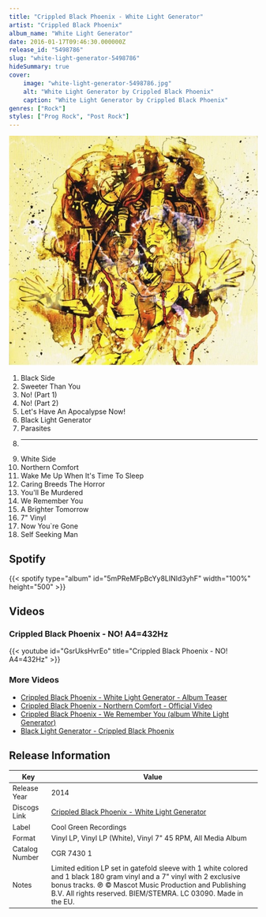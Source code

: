 ```yaml
---
title: "Crippled Black Phoenix - White Light Generator"
artist: "Crippled Black Phoenix"
album_name: "White Light Generator"
date: 2016-01-17T09:46:30.000000Z
release_id: "5498786"
slug: "white-light-generator-5498786"
hideSummary: true
cover:
    image: "white-light-generator-5498786.jpg"
    alt: "White Light Generator by Crippled Black Phoenix"
    caption: "White Light Generator by Crippled Black Phoenix"
genres: ["Rock"]
styles: ["Prog Rock", "Post Rock"]
---
```


![White Light Generator by Crippled Black Phoenix](white-light-generator-5498786.jpg)

<!-- section break -->

1. Black Side
2. Sweeter Than You
3. No! (Part 1)
4. No! (Part 2)
5. Let's Have An Apocalypse Now!
6. Black Light Generator
7. Parasites
8. _______
9. White Side
10. Northern Comfort
11. Wake Me Up When It's Time To Sleep
12. Caring Breeds The Horror
13. You'll Be Murdered
14. We Remember You
15. A Brighter Tomorrow
16. 7" Vinyl
17. Now You`re Gone
18. Self Seeking Man

<!-- section break -->


## Spotify
{{< spotify type="album" id="5mPReMFpBcYy8LINld3yhF" width="100%" height="500" >}}



## Videos
### Crippled Black Phoenix - NO! A4=432Hz
{{< youtube id="GsrUksHvrEo" title="Crippled Black Phoenix - NO! A4=432Hz" >}}<br>

### More Videos

- [Crippled Black Phoenix - White Light Generator - Album Teaser](https://www.youtube.com/watch?v=63_zUUoqRoQ)
- [Crippled Black Phoenix - Northern Comfort - Official Video](https://www.youtube.com/watch?v=asePpcjl8Gs)
- [Crippled Black Phoenix -  We Remember You (album White Light Generator)](https://www.youtube.com/watch?v=ReBvOsYV92o)
- [Black Light Generator - Crippled Black Phoenix](https://www.youtube.com/watch?v=EMGgl5FHqkM)


## Release Information
|  Key           | Value                                                |
| ---------------| ---------------------------------------------------- |
| Release Year   | 2014                                   |
| Discogs Link   | [Crippled Black Phoenix - White Light Generator](https://www.discogs.com/release/5498786-Crippled-Black-Phoenix-White-Light-Generator) |
| Label          | Cool Green Recordings |
| Format         | Vinyl LP, Vinyl LP (White), Vinyl 7" 45 RPM, All Media Album |
| Catalog Number | CGR 7430 1 |
| Notes | Limited edition LP set in gatefold sleeve with 1 white colored and 1 black 180 gram vinyl and a 7" vinyl with 2 exclusive bonus tracks.  ℗ © Mascot Music Production and Publishing B.V. All rights reserved. BIEM/STEMRA. LC 03090. Made in the EU. |